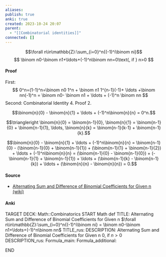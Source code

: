 ```yaml
---
aliases: 
publish: true
anki: true
created: 2023-10-24 20:07
parent:
  - "[[Combinatorial identities]]"
connected: []
---
```


$$\forall n\in\mathbb{Z}:\sum_{i=0}^n{(-1)^i\binom ni}$$
$$
\binom n0-\binom n1+\ldots+(-1)^n\binom nn=0\text{, if } n>0
$$
#### Proof
First:
$$
0^n=(1-1)^n=\binom n0 1^n + \binom n1 1^{n-1}(-1)+ \ldots +\binom nn(-1)^n = \binom n0-  \binom n1 + \ldots + (-1)^n \binom nn
$$
Second:
Combinatorial Identity 4. Proof 2.

$$\binom{n}{0} - \binom{n}{1} + \ldots + (-1)^n\binom{n}{n} = 0^n.$$

$$\triangleright \binom{n}{0} = \binom{n-1}{0}, \binom{n}{1} = \binom{n-1}{0} + \binom{n-1}{1}, \ldots, \binom{n}{k} = \binom{n-1}{k-1} + \binom{n-1}{k}.$$

$$\binom{n}{0} - \binom{n}{1} + \ldots + (-1)^n\binom{n}{n} = \binom{n-1}{0} - (\binom{n-1}{0} + \binom{n-1}{1}) + (\binom{n-1}{1} + \binom{n-1}{2}) + \ldots + (-1)^n\binom{n}{n} = (\binom{n-1}{0} - \binom{n-1}{0}) + (-\binom{n-1}{1} + \binom{n-1}{1}) + \ldots + (\binom{n-1}{k} - \binom{n-1}{k}) + \ldots + (\binom{n}{n} - \binom{n}{n}) = 0.$$



#### Source
- [Alternating Sum and Difference of Binomial Coefficients for Given n (wiki)](https://proofwiki.org/wiki/Alternating_Sum_and_Difference_of_Binomial_Coefficients_for_Given_n "Alternating Sum and Difference of Binomial Coefficients for Given n")

#### Anki
TARGET DECK: Math::Combinatorics
START
Math def
TITLE: Alternating Sum and Difference of Binomial Coefficients for Given n 
$\forall n\in\mathbb{Z}:\sum_{i=0}^n{(-1)^i\binom ni} = \binom n0-\binom n1+\ldots+(-1)^n\binom nn$ 
TITLE_rus: 
DESCRIPTION: Alternating Sum and Difference of Binomial Coefficients for Given n
$0$, if $n>0$
DESCRIPTION_rus: 
Formula_main: 
Formula_additional:
<!--ID: 1698168880317-->
END











